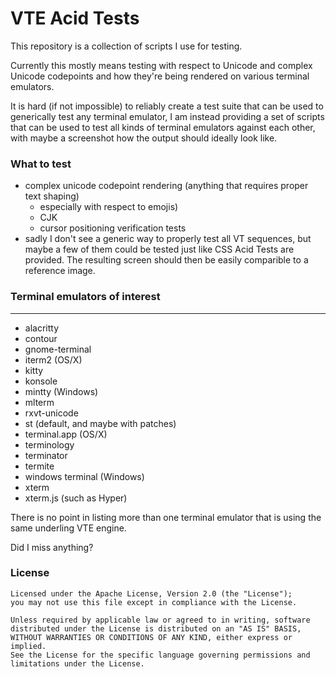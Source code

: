 # VTE Acid Tests

This repository is a collection of scripts I use for testing.

Currently this mostly means testing with respect to Unicode and complex Unicode codepoints
and how they're being rendered on various terminal emulators.

It is hard (if not impossible) to reliably create a test suite that can be used
to generically test any terminal emulator, I am instead providing a set of scripts
that can be used to test all kinds of terminal emulators against each other, with
maybe a screenshot how the output should ideally look like.

### What to test

- complex unicode codepoint rendering (anything that requires proper text shaping)
  - especially with respect to emojis)
  - CJK
  - cursor positioning verification tests
- sadly I don't see a generic way to properly test all VT sequences, but maybe
  a few of them could be tested just like CSS Acid Tests are provided. The resulting screen
  should then be easily comparible to a reference image.

### Terminal emulators of interest
----------------------------------

- alacritty
- contour
- gnome-terminal
- iterm2 (OS/X)
- kitty
- konsole
- mintty (Windows)
- mlterm
- rxvt-unicode
- st (default, and maybe with patches)
- terminal.app (OS/X)
- terminology
- terminator
- termite
- windows terminal (Windows)
- xterm
- xterm.js (such as Hyper)

There is no point in listing more than one terminal emulator that is using the
same underling VTE engine.

Did I miss anything?

### License

```
Licensed under the Apache License, Version 2.0 (the "License");
you may not use this file except in compliance with the License.

Unless required by applicable law or agreed to in writing, software
distributed under the License is distributed on an "AS IS" BASIS,
WITHOUT WARRANTIES OR CONDITIONS OF ANY KIND, either express or implied.
See the License for the specific language governing permissions and
limitations under the License.
```
